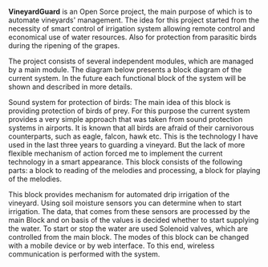**VineyardGuard** is an Open Sorce project, the main purpose of which is to automate vineyards' management. The idea for this project started from the necessity of smart control of irrigation system allowing remote control and economical use of water resources. Also for protection from parasitic birds during the ripening of the grapes.

The project consists of several independent modules, which are managed by a main module. The diagram below presents a block diagram of the current system. In the future each functional block of the system will be shown and described in more details.

Sound system for protection of birds:
The main idea of  this block is providing protection of birds of prey. For this purpose the current system provides a very simple approach that was taken from sound protection systems in airports. It is known that all birds are afraid of their carnivorous counterparts, such as eagle, falcon, hawk etc. This is the technology I have used in the last three years to guarding a vineyard. But the lack of more flexible mechanism of action forced me to implement the current technology in a smart appearance.
This block consists of the following parts: a block to reading of the melodies and  processing, a block for  playing of the melodies.

This block provides mechanism for automated drip irrigation of the vineyard. Using soil moisture sensors you can determine when to start irrigation. The datа, that comes from these sensors are processed by the main Block and on basis of the values is decided whether to start supplying the  water. To start or stop the water are used Solenoid valves, which are controlled from the main block.  The modes of this block can be changed with a mobile device or by web interface. To this end, wireless communication is performed with the system.
